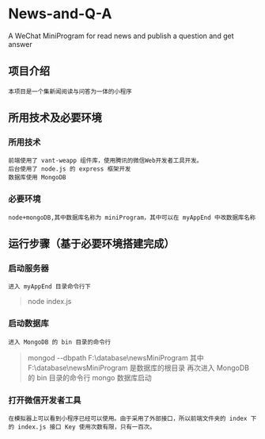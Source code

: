 # News-and-Q-A
A WeChat MiniProgram for read news and publish a question and get answer
## 项目介绍
    本项目是一个集新闻阅读与问答为一体的小程序
## 所用技术及必要环境
### 所用技术
    前端使用了 vant-weapp 组件库，使用腾讯的微信Web开发者工具开发。
    后台使用了 node.js 的 express 框架开发
    数据库使用 MongoDB
### 必要环境
    node+mongoDB,其中数据库名称为 miniProgram，其中可以在 myAppEnd 中改数据库名称
## 运行步骤（基于必要环境搭建完成）
### 启动服务器
    进入 myAppEnd 目录命令行下
>node index.js
### 启动数据库
    进入 MongoDB 的 bin 目录的命令行
>mongod --dbpath F:\database\newsMiniProgram
    其中 F:\database\newsMiniProgram 是数据库的根目录
    再次进入 MongoDB 的 bin 目录的命令行
>mongo
    数据库启动
### 打开微信开发者工具
    在模拟器上可以看到小程序已经可以使用。由于采用了外部接口，所以前端文件夹的 index 下的 index.js 接口 Key 使用次数有限，只有一百次。
    
